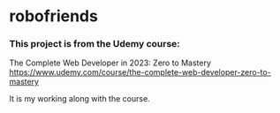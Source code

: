 # robofriends

### This project is from the Udemy course: <br>
The Complete Web Developer in 2023: Zero to Mastery <br>
https://www.udemy.com/course/the-complete-web-developer-zero-to-mastery

It is my working along with the course.